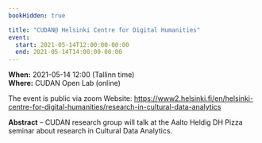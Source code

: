 ```yaml
---
bookHidden: true

title: "CUDAN@ Helsinki Centre for Digital Humanities"
event:
  start: 2021-05-14T12:00:00-00:00
  end: 2021-05-14T14:00:00-00:00
---
```


**When:** 2021-05-14 12:00 (Tallinn time)  
**Where:** CUDAN Open Lab (online)  

The event is public via zoom 
Website: https://www2.helsinki.fi/en/helsinki-centre-for-digital-humanities/research-in-cultural-data-analytics

<!--more-->
**Abstract** – CUDAN research group will talk at the Aalto Heldig DH Pizza seminar about research in Cultural Data Analytics. 
